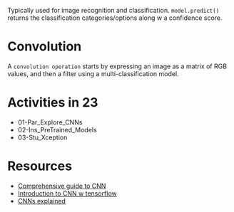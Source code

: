 Typically used for image recognition and classification. `model.predict()` returns the classification categories/options along w a confidence score. 

# Convolution
A `convolution operation` starts by expressing an image as a matrix of RGB values, and then a filter using a multi-classification model.

# Activities in 23
* 01-Par_Explore_CNNs
* 02-Ins_PreTrained_Models
* 03-Stu_Xception

# Resources
* [Comprehensive guide to CNN](https://towardsdatascience.com/a-comprehensive-guide-to-convolutional-neural-networks-the-eli5-way-3bd2b1164a53)
* [Introduction to CNN w tensorflow](https://towardsdatascience.com/introduction-to-convolutional-neural-networks-cnn-with-tensorflow-57e2f4837e18)
* [CNNs explained](https://towardsdatascience.com/covolutional-neural-network-cb0883dd6529)
